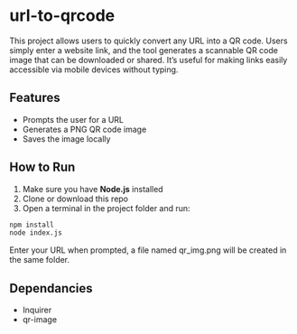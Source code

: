 # url-to-qrcode
This project allows users to quickly convert any URL into a QR code. Users simply enter a website link, and the tool generates a scannable QR code image that can be downloaded or shared. It’s useful for making links easily accessible via mobile devices without typing.

## Features
- Prompts the user for a URL
- Generates a PNG QR code image
- Saves the image locally

## How to Run
1. Make sure you have **Node.js** installed
2. Clone or download this repo
3. Open a terminal in the project folder and run:

```bash
npm install
node index.js
```


Enter your URL when prompted, a file named qr_img.png will be created in the same folder.

## Dependancies
- Inquirer
- qr-image


